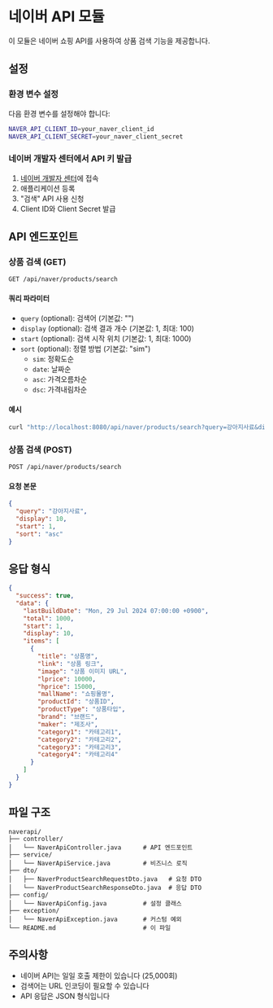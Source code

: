 # 네이버 API 모듈

이 모듈은 네이버 쇼핑 API를 사용하여 상품 검색 기능을 제공합니다.

## 설정

### 환경 변수 설정

다음 환경 변수를 설정해야 합니다:

```bash
NAVER_API_CLIENT_ID=your_naver_client_id
NAVER_API_CLIENT_SECRET=your_naver_client_secret
```

### 네이버 개발자 센터에서 API 키 발급

1. [네이버 개발자 센터](https://developers.naver.com/)에 접속
2. 애플리케이션 등록
3. "검색" API 사용 신청
4. Client ID와 Client Secret 발급

## API 엔드포인트

### 상품 검색 (GET)

```
GET /api/naver/products/search
```

#### 쿼리 파라미터

- `query` (optional): 검색어 (기본값: "")
- `display` (optional): 검색 결과 개수 (기본값: 1, 최대: 100)
- `start` (optional): 검색 시작 위치 (기본값: 1, 최대: 1000)
- `sort` (optional): 정렬 방법 (기본값: "sim")
  - `sim`: 정확도순
  - `date`: 날짜순
  - `asc`: 가격오름차순
  - `dsc`: 가격내림차순

#### 예시

```bash
curl "http://localhost:8080/api/naver/products/search?query=강아지사료&display=10&sort=asc"
```

### 상품 검색 (POST)

```
POST /api/naver/products/search
```

#### 요청 본문

```json
{
  "query": "강아지사료",
  "display": 10,
  "start": 1,
  "sort": "asc"
}
```

## 응답 형식

```json
{
  "success": true,
  "data": {
    "lastBuildDate": "Mon, 29 Jul 2024 07:00:00 +0900",
    "total": 1000,
    "start": 1,
    "display": 10,
    "items": [
      {
        "title": "상품명",
        "link": "상품 링크",
        "image": "상품 이미지 URL",
        "lprice": 10000,
        "hprice": 15000,
        "mallName": "쇼핑몰명",
        "productId": "상품ID",
        "productType": "상품타입",
        "brand": "브랜드",
        "maker": "제조사",
        "category1": "카테고리1",
        "category2": "카테고리2",
        "category3": "카테고리3",
        "category4": "카테고리4"
      }
    ]
  }
}
```

## 파일 구조

```
naverapi/
├── controller/
│   └── NaverApiController.java      # API 엔드포인트
├── service/
│   └── NaverApiService.java         # 비즈니스 로직
├── dto/
│   ├── NaverProductSearchRequestDto.java   # 요청 DTO
│   └── NaverProductSearchResponseDto.java  # 응답 DTO
├── config/
│   └── NaverApiConfig.java          # 설정 클래스
├── exception/
│   └── NaverApiException.java       # 커스텀 예외
└── README.md                        # 이 파일
```

## 주의사항

- 네이버 API는 일일 호출 제한이 있습니다 (25,000회)
- 검색어는 URL 인코딩이 필요할 수 있습니다
- API 응답은 JSON 형식입니다
